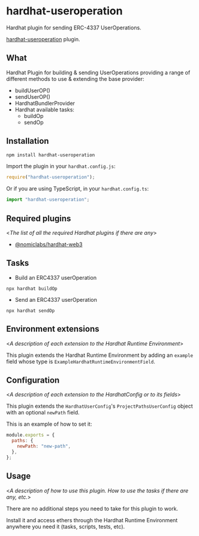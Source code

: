 # hardhat-useroperation

Hardhat plugin for sending ERC-4337 UserOperations. 

[hardhat-useroperation](https://www.npmjs.com/package/hardhat-useroperation) plugin. 

## What

Hardhat Plugin for building & sending UserOperations providing a range of different methods to use & extending the base provider:
- buildUserOP()
- sendUserOP()
- HardhatBundlerProvider
- Hardhat available tasks:
    - buildOp
    - sendOp

## Installation


```bash
npm install hardhat-useroperation
```

Import the plugin in your `hardhat.config.js`:

```js
require("hardhat-useroperation");
```

Or if you are using TypeScript, in your `hardhat.config.ts`:

```ts
import "hardhat-useroperation";
```

## Required plugins

<_The list of all the required Hardhat plugins if there are any_>

- [@nomiclabs/hardhat-web3](https://github.com/nomiclabs/hardhat/tree/master/packages/hardhat-web3)

## Tasks


- Build an ERC4337 userOperation

```
npx hardhat buildOp
```
- Send an ERC4337 userOperation 

```
npx hardhat sendOp

```

## Environment extensions

<_A description of each extension to the Hardhat Runtime Environment_>

This plugin extends the Hardhat Runtime Environment by adding an `example` field
whose type is `ExampleHardhatRuntimeEnvironmentField`.

## Configuration

<_A description of each extension to the HardhatConfig or to its fields_>

This plugin extends the `HardhatUserConfig`'s `ProjectPathsUserConfig` object with an optional
`newPath` field.

This is an example of how to set it:

```js
module.exports = {
  paths: {
    newPath: "new-path",
  },
};
```

## Usage

<_A description of how to use this plugin. How to use the tasks if there are any, etc._>

There are no additional steps you need to take for this plugin to work.

Install it and access ethers through the Hardhat Runtime Environment anywhere
you need it (tasks, scripts, tests, etc).

